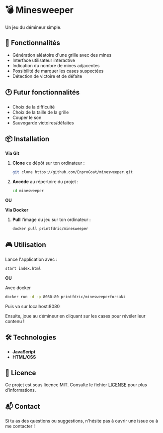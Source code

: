 # 💣 ​Minesweeper

Un jeu du démineur simple.

## 🚀 Fonctionnalités

- Génération aléatoire d'une grille avec des mines
- Interface utilisateur interactive
- Indication du nombre de mines adjacentes
- Possibilité de marquer les cases suspectées
- Détection de victoire et de défaite

## 🕑​ Futur fonctionnalités

- Choix de la difficulté
- Choix de la taille de la grille
- Couper le son
- Sauvegarde victoires/défaites

## 📦 Installation

**Via Git**
1. **Clone** ce dépôt sur ton ordinateur :
   ```bash
   git clone https://github.com/EnproGoat/minesweeper.git
   ```
2. **Accède** au répertoire du projet :
   ```bash
   cd minesweeper
   ```

**OU**

**Via Docker**
1. **Pull** l'image du jeu sur ton ordinateur :
   ```bash
   docker pull printfdric/minesweeper
   ```

## 🎮 Utilisation

Lance l'application avec :
```bash
start index.html
```

**OU**

Avec docker
```bash
docker run -d -p 8080:80 printfdric/minesweeperforsaki
```
Puis va sur localhost:8080

Ensuite, joue au démineur en cliquant sur les cases pour révéler leur contenu !

## 🛠️ Technologies

- **JavaScript**
- **HTML/CSS**

## 📜 Licence

Ce projet est sous licence MIT. Consulte le fichier [LICENSE](LICENSE) pour plus d’informations.

## 📬 Contact

Si tu as des questions ou suggestions, n'hésite pas à ouvrir une issue ou à me contacter !

